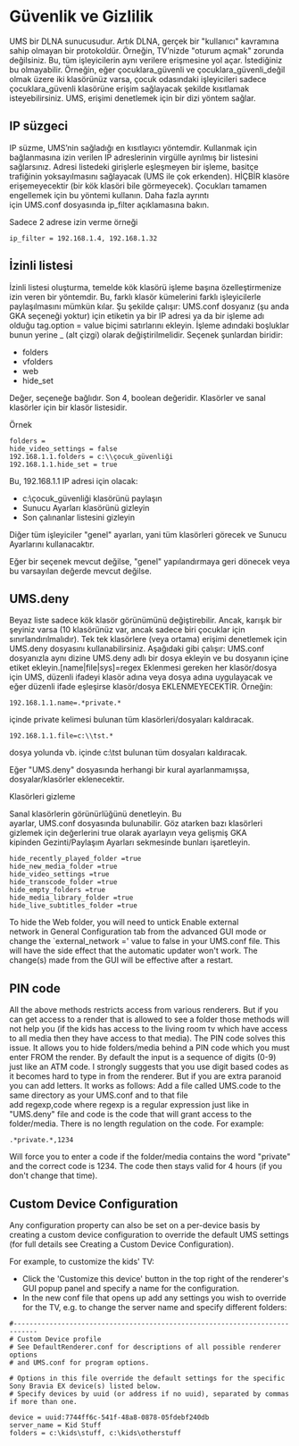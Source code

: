 # Güvenlik ve Gizlilik

UMS bir DLNA sunucusudur. Artık DLNA, gerçek bir "kullanıcı" kavramına sahip olmayan bir protokoldür. Örneğin, TV’nizde "oturum açmak" zorunda değilsiniz. Bu, tüm işleyicilerin aynı verilere erişmesine yol açar. İstediğiniz bu olmayabilir. Örneğin, eğer çocuklara_güvenli ve çocuklara_güvenli_değil olmak üzere iki klasörünüz varsa, çocuk odasındaki işleyicileri sadece çocuklara_güvenli klasörüne erişim sağlayacak şekilde kısıtlamak isteyebilirsiniz. UMS, erişimi denetlemek için bir dizi yöntem sağlar. 

## IP süzgeci

IP süzme, UMS’nin sağladığı en kısıtlayıcı yöntemdir. Kullanmak için bağlanmasına izin verilen IP adreslerinin virgülle ayrılmış bir listesini sağlarsınız. Adresi listedeki girişlerle eşleşmeyen bir işleme, basitçe trafiğinin yoksayılmasını sağlayacak (UMS ile çok erkenden). HİÇBİR klasöre erişemeyecektir (bir kök klasöri bile görmeyecek). Çocukları tamamen engellemek için bu yöntemi kullanın. Daha fazla ayrıntı için UMS.conf dosyasında ip_filter açıklamasına bakın.

Sadece 2 adrese izin verme örneği

```
ip_filter = 192.168.1.4, 192.168.1.32
```

## İzinli listesi

İzinli listesi oluşturma, temelde kök klasörü işleme başına özelleştirmenize izin veren bir yöntemdir. Bu, farklı klasör kümelerini farklı işleyicilerle paylaşılmasını mümkün kılar. Şu şekilde çalışır: UMS.conf dosyanız (şu anda GKA seçeneği yoktur) için etiketin ya bir IP adresi ya da bir işleme adı olduğu tag.option = value biçimi satırlarını ekleyin. İşleme adındaki boşluklar bunun yerine _ (alt çizgi) olarak değiştirilmelidir. Seçenek şunlardan biridir:

- folders
- vfolders
- web
- hide_set

Değer, seçeneğe bağlıdır. Son 4, boolean değeridir. Klasörler ve sanal klasörler için bir klasör listesidir.

Örnek

```
folders = 
hide_video_settings = false
192.168.1.1.folders = c:\\çocuk_güvenliği
192.168.1.1.hide_set = true
```

Bu, 192.168.1.1 IP adresi için olacak:

- c:\çocuk_güvenliği klasörünü paylaşın
- Sunucu Ayarları klasörünü gizleyin
- Son çalınanlar listesini gizleyin

Diğer tüm işleyiciler "genel" ayarları, yani tüm klasörleri görecek ve Sunucu Ayarlarını kullanacaktır.

Eğer bir seçenek mevcut değilse, "genel" yapılandırmaya geri dönecek veya bu varsayılan değerde mevcut değilse.

## UMS.deny

Beyaz liste sadece kök klasör görünümünü değiştirebilir. Ancak, karışık bir şeyiniz varsa (10 klasörünüz var, ancak sadece biri çocuklar için sınırlandırılmalıdır). Tek tek klasörlere (veya ortama) erişimi denetlemek için UMS.deny dosyasını kullanabilirsiniz. Aşağıdaki gibi çalışır: UMS.conf dosyanızla aynı dizine UMS.deny adlı bir dosya ekleyin ve bu dosyanın içine etiket ekleyin.[name|file|sys]=regex Eklenmesi gereken her klasör/dosya için UMS, düzenli ifadeyi klasör adına veya dosya adına uygulayacak ve eğer düzenli ifade eşleşirse klasör/dosya EKLENMEYECEKTİR. Örneğin:
```
192.168.1.1.name=.*private.*
```

içinde private kelimesi bulunan tüm klasörleri/dosyaları kaldıracak.
```
192.168.1.1.file=c:\\tst.*
```

dosya yolunda vb. içinde c:\tst bulunan tüm dosyaları kaldıracak.

Eğer "UMS.deny" dosyasında herhangi bir kural ayarlanmamışsa, dosyalar/klasörler eklenecektir.

Klasörleri gizleme

Sanal klasörlerin görünürlüğünü denetleyin. Bu ayarlar, UMS.conf dosyasında bulunabilir. Göz atarken bazı klasörleri gizlemek için değerlerini true olarak ayarlayın veya gelişmiş GKA kipinden Gezinti/Paylaşım Ayarları sekmesinde bunları işaretleyin.

```
hide_recently_played_folder =true
hide_new_media_folder =true
hide_video_settings =true
hide_transcode_folder =true
hide_empty_folders =true
hide_media_library_folder =true
hide_live_subtitles_folder =true
```

To hide the Web folder, you will need to untick Enable external network in General Configuration tab from the advanced GUI mode or change the `external_network =' value to false in your UMS.conf file. This will have the side effect that the automatic updater won't work. The change(s) made from the GUI will be effective after a restart.

## PIN code

All the above methods restricts access from various renderers. But if you can get access to a render that is allowed to see a folder those methods will not help you (if the kids has access to the living room tv which have access to all media then they have access to that media). The PIN code solves this issue. It allows you to hide folders/media behind a PIN code which you must enter FROM the render. By default the input is a sequence of digits (0-9) just like an ATM code. I strongly suggests that you use digit based codes as it becomes hard to type in from the renderer. But if you are extra paranoid you can add letters. It works as follows: Add a file called UMS.code to the same directory as your UMS.conf and to that file add regexp,code where regexp is a regular expression just like in "UMS.deny" file and code is the code that will grant access to the folder/media. There is no length regulation on the code. For example:
```
.*private.*,1234
```

Will force you to enter a code if the folder/media contains the word "private" and the correct code is 1234. The code then stays valid for 4 hours (if you don't change that time).

## Custom Device Configuration

Any configuration property can also be set on a per-device basis by creating a custom device configuration to override the default UMS settings (for full details see Creating a Custom Device Configuration).

For example, to customize the kids' TV:
- Click the 'Customize this device' button in the top right of the renderer's GUI popup panel and specify a name for the configuration.
- In the new conf file that opens up add any settings you wish to override for the TV, e.g. to change the server name and specify different folders:
```
#----------------------------------------------------------------------------
# Custom Device profile
# See DefaultRenderer.conf for descriptions of all possible renderer options
# and UMS.conf for program options.

# Options in this file override the default settings for the specific Sony Bravia EX device(s) listed below.
# Specify devices by uuid (or address if no uuid), separated by commas if more than one.

device = uuid:7744ff6c-541f-48a8-0878-05fdebf240db
server_name = Kid Stuff
folders = c:\kids\stuff, c:\kids\otherstuff
```
